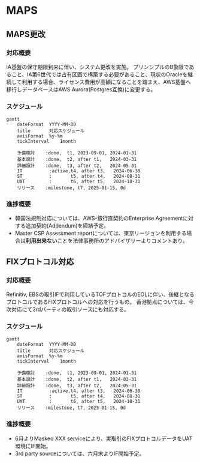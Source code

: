 # MAPS


## <a name="MAPS更改">MAPS更改</a>

### 対応概要
IA基盤の保守期限到来に伴い、システム更改を実施。
プリンシプルのB象限であること、IA第6世代では占有区画で構築する必要があること、現状のOracleを継続して利用する場合、ライセンス費用が高額になることを踏まえ、AWS基盤へ移行しデータベースはAWS Aurora(Postgres互換)に変更する。

### スケジュール
```mermaid
gantt
    dateFormat  YYYY-MM-DD
    title       対応スケジュール
    axisFormat  %y-%m
    tickInterval    1month

    予備検討    :done,  t1, 2023-09-01, 2024-01-31
    基本設計    :done,  t2, after t1,   2024-03-31
    詳細設計    :done,  t3, after t2,   2024-05-31
    IT          :active,t4, after t3,   2024-06-30
    ST          :       t5, after t4,   2024-08-31
    UAT         :       t6, after t5,   2024-10-31
    リリース    :milestone, t7, 2025-01-15, 0d
```

### 進捗概要
- 韓国法規制対応については、AWS-銀行直契約のEnterprise Agreementに対する追加契約(Addendum)を締結予定。
- Master CSP Assessment reportについては、東京リージョンを利用する場合は**利用出来ない**ことを法律事務所のアドバイザリーよりコメントあり。


## <a name="FIXプロトコル対応">FIXプロトコル対応</a>

### 対応概要
Refinitiv, EBSの取引IFで利用しているTOFプロトコルのEOLに伴い、後継となるプロトコルであるFIXプロトコルへの対応を行うもの。
香港拠点については、今次対応にて3rdパーティの取引ソースにも対応する。

### スケジュール
```mermaid
gantt
    dateFormat  YYYY-MM-DD
    title       対応スケジュール
    axisFormat  %y-%m
    tickInterval    1month

    予備検討    :done,  t1, 2023-09-01, 2024-01-31
    基本設計    :done,  t2, after t1,   2024-03-31
    詳細設計    :done,  t3, after t2,   2024-05-31
    IT          :active,t4, after t3,   2024-06-30
    ST          :       t5, after t4,   2024-08-31
    UAT         :       t6, after t5,   2024-10-31
    リリース    :milestone, t7, 2025-01-15, 0d
```

### 進捗概要
- 6月よりMasked XXX serviceにより、実取引のFIXプロトコルデータをUAT環境にIF開始。
- 3rd party sourceについては、六月末よりIF開始予定。


